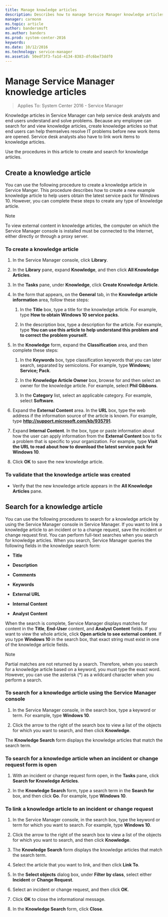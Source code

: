 ```yaml
---
title: Manage knowledge articles
description: Describes how to manage Service Manager knowledge articles.
manager: carmonm
ms.topic: article
author: bandersmsft
ms.author: banders
ms.prod: system-center-2016
keywords:  
ms.date: 10/12/2016
ms.technology: service-manager
ms.assetid: 50edf3f3-fa1d-4134-8383-dfc6be73ddf0
---
```


# Manage Service Manager knowledge articles

>Applies To: System Center 2016 - Service Manager

Knowledge articles in Service Manager can help service desk analysts and end users understand and solve problems. Because any employee can search for and view knowledge articles, create knowledge articles so that end users can help themselves resolve IT problems before new work items are opened. Service desk analysts also have to link work items to knowledge articles.

Use the procedures in this article to create and search for knowledge articles.

## Create a knowledge article

You can use the following procedure to create a knowledge article in Service Manger. This procedure describes how to create a new example knowledge article to help users obtain the latest service pack for Windows 10. However, you can complete these steps to create any type of knowledge article.

> [!NOTE]
> To view external content in knowledge articles, the computer on which the Service Manager console is installed must be connected to the Internet, either directly or through a proxy server.

### To create a knowledge article

1.  In the Service Manager console, click **Library**.

2.  In the **Library** pane, expand **Knowledge**, and then click **All Knowledge Articles**.

3.  In the **Tasks** pane, under **Knowledge**, click **Create Knowledge Article**.

4.  In the form that appears, on the **General** tab, in the **Knowledge article information** area, follow these steps:

    1.  In the **Title** box, type a title for the knowledge article. For example, type **How to obtain Windows 10 service packs**.

    2.  In the description box, type a description for the article. For example, type **You can use this article to help understand this problem and to correct the problem yourself.**

5.  In the **Knowledge** form, expand the **Classification** area, and then complete these steps:

    1.  In the **Keywords** box, type classification keywords that you can later search, separated by semicolons. For example, type **Windows; Service; Pack**.

    2.  In the **Knowledge Article Owner** box, browse for and then select an owner for the knowledge article. For example, select **Phil Gibbons**.

    3.  In the **Category** list, select an applicable category. For example, select **Software**.

6.  Expand the **External Content** area. In the **URL** box, type the web address if the information source of the article is known. For example, type **http://support.microsoft.com/kb/935791**.

7.  Expand **Internal Content**. In the box, type or paste information about how the user can apply information from the **External Content** box to fix a problem that is specific to your organization. For example, type **Visit the URL to read about how to download the latest service pack for Windows 10**.

8.  Click **OK** to save the new knowledge article.

### To validate that the knowledge article was created

-   Verify that the new knowledge article appears in the **All Knowledge Articles** pane.



## Search for a knowledge article
You can use the following procedures to search for a knowledge article by using the Service Manager console in Service Manager. If you want to link a knowledge article to an incident or to a change request, save the incident or change request first. You can perform full-text searches when you search for knowledge articles. When you search, Service Manager queries the following fields in the knowledge search form:

-   **Title**

-   **Description**

-   **Comments**

-   **Keywords**

-   **External URL**

-   **Internal Content**

-   **Analyst Content**

When the search is complete, Service Manager displays matches for content in the **Title**, **End-User** content, and **Analyst Content** fields. If you want to view the whole article, click **Open article to see external content**. If you type **Windows 10** in the search box, that exact string must exist in one of the knowledge article fields.

> [!NOTE]
> Partial matches are not returned by a search. Therefore, when you search for a knowledge article based on a keyword, you must type the exact word. However, you can use the asterisk (&#42;) as a wildcard character when you perform a search.

### To search for a knowledge article using the Service Manager console

1.  In the Service Manager console, in the search box, type a keyword or term. For example, type **Windows 10**.

2.  Click the arrow to the right of the search box to view a list of the objects for which you want to search, and then click **Knowledge**.

The **Knowledge Search** form displays the knowledge articles that match the search term.

### To search for a knowledge article when an incident or change request form is open

1.  With an incident or change request form open, in the **Tasks** pane, click **Search for Knowledge Articles**.

2.  In the **Knowledge Search** form, type a search term in the **Search for** box, and then click **Go**. For example, type **Windows 10**.

### To link a knowledge article to an incident or change request

1.  In the Service Manager console, in the search box, type the keyword or term for which you want to search. For example, type **Windows 10**.

2.  Click the arrow to the right of the search box to view a list of the objects for which you want to search, and then click **Knowledge**.

3.  The **Knowledge Search** form displays the knowledge articles that match the search term.

4.  Select the article that you want to link, and then click **Link To**.

5.  In the **Select objects** dialog box, under **Filter by class**, select either **Incident** or **Change Request**.

6.  Select an incident or change request, and then click **OK**.

7.  Click **OK** to close the informational message.

8.  In the **Knowledge Search** form, click **Close**.
